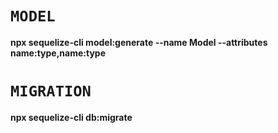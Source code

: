 # `MODEL`

**npx sequelize-cli model:generate --name Model --attributes name:type,name:type**

# `MIGRATION`

**npx sequelize-cli db:migrate**
